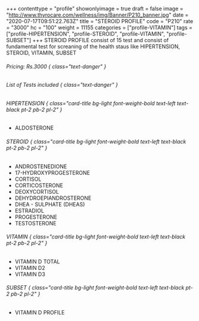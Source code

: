 +++
contenttype = "profile"
showonlyimage = true
draft = false
image = "http://www.thyrocare.com/wellness/img/Banner/P210_banner.jpg"
date = "2020-07-17T09:51:22.763Z"
title = "STEROID PROFILE"
code = "P210"
rate = "3000"
hc = "100"
weight = 11155
categories = ["profile-VITAMIN"]
tags = ["profile-HIPERTENSION", "profile-STEROID", "profile-VITAMIN", "profile-SUBSET"]
+++
STEROID PROFILE consist of 15 test and consist of fundamental test for screaning of the health staus like HIPERTENSION, STEROID, VITAMIN, SUBSET
<!--more-->
###### Pricing: Rs.3000 { class="text-danger" }

###### List of Tests included { class="text-danger" }

###### HIPERTENSION { class="card-title bg-light font-weight-bold text-left text-black pt-2 pb-2 pl-2" } 
* ALDOSTERONE
###### STEROID { class="card-title bg-light font-weight-bold text-left text-black pt-2 pb-2 pl-2" } 
* ANDROSTENEDIONE
* 17-HYDROXYPROGESTERONE
* CORTISOL
* CORTICOSTERONE
* DEOXYCORTISOL
* DEHYDROEPIANDROSTERONE
* DHEA - SULPHATE (DHEAS)
* ESTRADIOL
* PROGESTERONE
* TESTOSTERONE
###### VITAMIN { class="card-title bg-light font-weight-bold text-left text-black pt-2 pb-2 pl-2" } 
* VITAMIN D TOTAL
* VITAMIN D2
* VITAMIN D3
###### SUBSET { class="card-title bg-light font-weight-bold text-left text-black pt-2 pb-2 pl-2" } 
* VITAMIN D PROFILE
